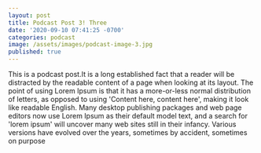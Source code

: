 ```yaml
---
layout: post
title: Podcast Post 3! Three
date: '2020-09-10 07:41:25 -0700'
categories: podcast
image: /assets/images/podcast-image-3.jpg
published: true
---
```

This is a podcast post.It is a long established fact that a reader will be distracted by the readable content of a page when looking at its layout. The point of using Lorem Ipsum is that it has a more-or-less normal distribution of letters, as opposed to using 'Content here, content here', making it look like readable English. Many desktop publishing packages and web page editors now use Lorem Ipsum as their default model text, and a search for 'lorem ipsum' will uncover many web sites still in their infancy. Various versions have evolved over the years, sometimes by accident, sometimes on purpose
